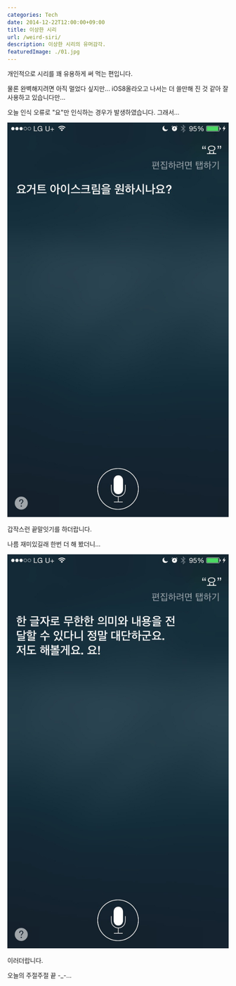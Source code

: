```yaml
---
categories: Tech
date: 2014-12-22T12:00:00+09:00
title: 이상한 시리
url: /weird-siri/
description: 이상한 시리의 유머감각.
featuredImage: ./01.jpg
---
```


개인적으로 시리를 꽤 유용하게 써 먹는 편입니다.

물론 완벽해지려면 아직 멀었다 싶지만... iOS8올라오고 나서는 더 쓸만해 진 것 같아 잘 사용하고 있습니다만...

오늘 인식 오류로 "요"만 인식하는 경우가 발생하였습니다. 그래서...

![Yo](01.jpg)

갑작스런 끝말잇기를 하더랍니다.

나름 재미있길래 한번 더 해 봤더니...

![Yo](02.jpg)

이러더랍니다.

오늘의 주절주절 끝 -\_-...
